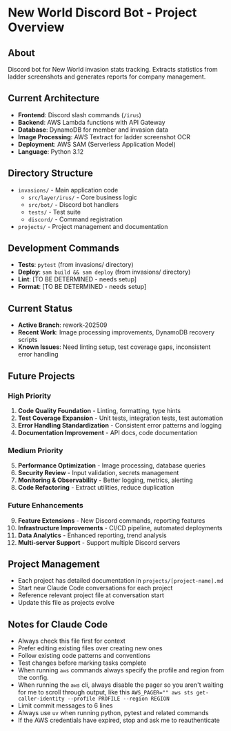 # New World Discord Bot - Project Overview

## About
Discord bot for New World invasion stats tracking. Extracts statistics from ladder screenshots and generates reports for company management.

## Current Architecture
- **Frontend**: Discord slash commands (`/irus`)
- **Backend**: AWS Lambda functions with API Gateway
- **Database**: DynamoDB for member and invasion data
- **Image Processing**: AWS Textract for ladder screenshot OCR
- **Deployment**: AWS SAM (Serverless Application Model)
- **Language**: Python 3.12

## Directory Structure
- `invasions/` - Main application code
  - `src/layer/irus/` - Core business logic
  - `src/bot/` - Discord bot handlers
  - `tests/` - Test suite
  - `discord/` - Command registration
- `projects/` - Project management and documentation

## Development Commands
- **Tests**: `pytest` (from invasions/ directory)
- **Deploy**: `sam build && sam deploy` (from invasions/ directory)
- **Lint**: [TO BE DETERMINED - needs setup]
- **Format**: [TO BE DETERMINED - needs setup]

## Current Status
- **Active Branch**: rework-202509
- **Recent Work**: Image processing improvements, DynamoDB recovery scripts
- **Known Issues**: Need linting setup, test coverage gaps, inconsistent error handling

## Future Projects

### High Priority
1. **Code Quality Foundation** - Linting, formatting, type hints
2. **Test Coverage Expansion** - Unit tests, integration tests, test automation
3. **Error Handling Standardization** - Consistent error patterns and logging
4. **Documentation Improvement** - API docs, code documentation

### Medium Priority
5. **Performance Optimization** - Image processing, database queries
6. **Security Review** - Input validation, secrets management
7. **Monitoring & Observability** - Better logging, metrics, alerting
8. **Code Refactoring** - Extract utilities, reduce duplication

### Future Enhancements
9. **Feature Extensions** - New Discord commands, reporting features
10. **Infrastructure Improvements** - CI/CD pipeline, automated deployments
11. **Data Analytics** - Enhanced reporting, trend analysis
12. **Multi-server Support** - Support multiple Discord servers

## Project Management
- Each project has detailed documentation in `projects/[project-name].md`
- Start new Claude Code conversations for each project
- Reference relevant project file at conversation start
- Update this file as projects evolve

## Notes for Claude Code
- Always check this file first for context
- Prefer editing existing files over creating new ones
- Follow existing code patterns and conventions
- Test changes before marking tasks complete
- When running `aws` commands always specify the profile and region from the config.
- When running the `aws` cli, always disable the pager so you aren't waiting for me to scroll through output, like this `AWS_PAGER="" aws sts get-caller-identity --profile PROFILE --region REGION`
- Limit commit messages to 6 lines
- Always use `uv` when running python, pytest and related commands
- If the AWS credentials have expired, stop and ask me to reauthenticate
